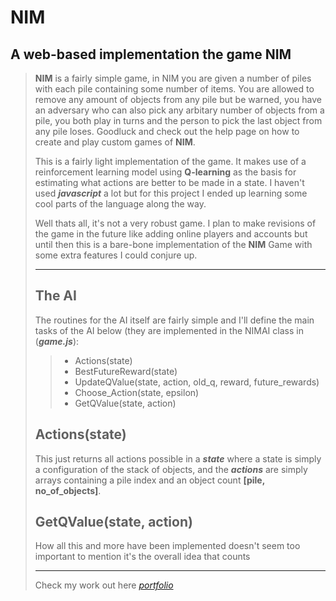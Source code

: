 # NIM
A web-based implementation the game NIM
---------------------------------------
>**NIM** is a fairly simple game, in NIM you are given a number of piles with each pile containing some number of items. You are allowed to remove any 
>amount of objects from any pile but be warned, you have an adversary who can also pick any arbitary number of objects from a pile, you 
>both play in turns and the person to pick the last object from any pile loses. Goodluck and check out the help page on how to create 
>and play custom games of **NIM**.
>
>This is a fairly light implementation of the game. It makes use of a reinforcement learning model using **Q-learning** as the basis for estimating what actions are 
>better to be made in a state. I haven't used ***javascript*** a lot but for this project I ended up learning some cool parts of the language along the way.
>
>Well thats all, it's not a very robust game. I plan to make revisions of the game in the future like adding online players and accounts
>but until then this is a bare-bone implementation of the **NIM** Game with some extra features I could conjure up.
> ***
> ## The AI
> The routines for the AI itself are fairly simple and I'll define the main tasks of the AI below (they are implemented in the NIMAI class in (***game.js***):
> > - Actions(state)
> > - BestFutureReward(state)
> > - UpdateQValue(state, action, old_q, reward, future_rewards)
> > - Choose_Action(state, epsilon)
> > - GetQValue(state, action)
>
> ## Actions(state)
> This just returns all actions possible in a ***state*** where a state is simply a configuration of the stack of objects, and the ***actions*** are simply arrays
> containing a pile index and an object count **[pile, no_of_objects]**.
>
> ## GetQValue(state, action)
> 
> How all this and more have been implemented doesn't seem too important to mention it's the overall idea that counts
> ***
> Check my work out here *[portfolio](https://lifeofdmt.github.io)*


